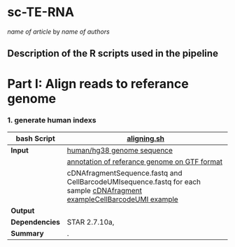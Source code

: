 # sc-TE-RNA
*name of article*
by *name of authors*




## Description of the R scripts used in the pipeline
# Part I: Align reads to referance genome
### 1. generate human indexs
|**bash Script**|[aligning.sh](https://github.com/am) |
| ------------- |--------------|
| **Input**|  [human/hg38 genome sequence](https://hgdownload.soe.ucsc.edu/goldenPath/hg38/bigZips/hg38.fa.gz)  |  
| |  [annotation of referance genome on GTF format](https://hgdownload.soe.ucsc.edu/goldenPath/hg38/bigZips/genes/hg38.knownGene.gtf.gz) |
| | cDNAfragmentSequence.fastq and CellBarcodeUMIsequence.fastq for each sample [cDNAfragment example](http://ftp.sra.ebi.ac.uk/vol1/fastq/SRR125/054/SRR12570154/SRR12570154_2.fastq.gz)[CellBarcodeUMI example](http://ftp.sra.ebi.ac.uk/vol1/fastq/SRR125/054/SRR12570154/SRR12570154_1.fastq.gz)|
|**Output**|  |  
| **Dependencies**| STAR 2.7.10a,|
|**Summary**|.|
